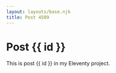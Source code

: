 ```yaml
---
layout: layouts/base.njk
title: Post 4509
---
```


# Post {{ id }}

This is post {{ id }} in my Eleventy project.
